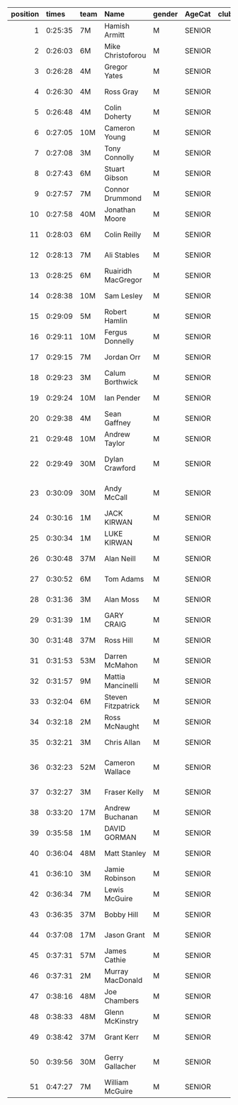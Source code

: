 |   position | times   | team   | Name               | gender   | AgeCat   |   clubnumber | Club name                       | Website                                    |   finishPosition |
|-----------:|:--------|:-------|:-------------------|:---------|:---------|-------------:|:--------------------------------|:-------------------------------------------|-----------------:|
|          1 | 0:25:35 | 7M     | Hamish Armitt      | M        | SENIOR   |            7 | Giffnock North AC               | https://www.giffnocknorth.co.uk/           |                1 |
|          2 | 0:26:03 | 6M     | Mike Christoforou  | M        | SENIOR   |            6 | Cambuslang Harriers             | https://cambuslangharriers.org/            |                2 |
|          3 | 0:26:28 | 4M     | Gregor Yates       | M        | SENIOR   |            4 | Inverclyde AC                   | https://www.inverclydeac.org/              |                3 |
|          4 | 0:26:30 | 4M     | Ross Gray          | M        | SENIOR   |            4 | Inverclyde AC                   | https://www.inverclydeac.org/              |                4 |
|          5 | 0:26:48 | 4M     | Colin Doherty      | M        | SENIOR   |            4 | Inverclyde AC                   | https://www.inverclydeac.org/              |                6 |
|          6 | 0:27:05 | 10M    | Cameron Young      | M        | SENIOR   |           10 | Shettleston Harriers            | http://shettlestonharriers.org.uk/         |                7 |
|          7 | 0:27:08 | 3M     | Tony Connolly      | M        | SENIOR   |            3 | Bellahouston RR                 | https://www.bellahoustonroadrunners.co.uk/ |                8 |
|          8 | 0:27:43 | 6M     | Stuart Gibson      | M        | SENIOR   |            6 | Cambuslang Harriers             | https://cambuslangharriers.org/            |                9 |
|          9 | 0:27:57 | 7M     | Connor Drummond    | M        | SENIOR   |            7 | Giffnock North AC               | https://www.giffnocknorth.co.uk/           |               10 |
|         10 | 0:27:58 | 40M    | Jonathan Moore     | M        | SENIOR   |           40 | Motherwell AC                   | https://motherwellac.com/                  |               11 |
|         11 | 0:28:03 | 6M     | Colin Reilly       | M        | SENIOR   |            6 | Cambuslang Harriers             | https://cambuslangharriers.org/            |               12 |
|         12 | 0:28:13 | 7M     | Ali Stables        | M        | SENIOR   |            7 | Giffnock North AC               | https://www.giffnocknorth.co.uk/           |               13 |
|         13 | 0:28:25 | 6M     | Ruairidh MacGregor | M        | SENIOR   |            6 | Cambuslang Harriers             | https://cambuslangharriers.org/            |               15 |
|         14 | 0:28:38 | 10M    | Sam Lesley         | M        | SENIOR   |           10 | Shettleston Harriers            | http://shettlestonharriers.org.uk/         |               16 |
|         15 | 0:29:09 | 5M     | Robert Hamlin      | M        | SENIOR   |            5 | Westerlands CCC                 | https://westerlandsccc.co.uk/              |               19 |
|         16 | 0:29:11 | 10M    | Fergus Donnelly    | M        | SENIOR   |           10 | Shettleston Harriers            | http://shettlestonharriers.org.uk/         |               20 |
|         17 | 0:29:15 | 7M     | Jordan Orr         | M        | SENIOR   |            7 | Giffnock North AC               | https://www.giffnocknorth.co.uk/           |               21 |
|         18 | 0:29:23 | 3M     | Calum Borthwick    | M        | SENIOR   |            3 | Bellahouston RR                 | https://www.bellahoustonroadrunners.co.uk/ |               22 |
|         19 | 0:29:24 | 10M    | Ian Pender         | M        | SENIOR   |           10 | Shettleston Harriers            | http://shettlestonharriers.org.uk/         |               23 |
|         20 | 0:29:38 | 4M     | Sean Gaffney       | M        | SENIOR   |            4 | Inverclyde AC                   | https://www.inverclydeac.org/              |               25 |
|         21 | 0:29:48 | 10M    | Andrew Taylor      | M        | SENIOR   |           10 | Shettleston Harriers            | http://shettlestonharriers.org.uk/         |               26 |
|         22 | 0:29:49 | 30M    | Dylan Crawford     | M        | SENIOR   |           30 | Greenock Glenpark Harriers      | https://greenockglenparkharriers.com/      |               27 |
|         23 | 0:30:09 | 30M    | Andy McCall        | M        | SENIOR   |           30 | Greenock Glenpark Harriers      | https://greenockglenparkharriers.com/      |               28 |
|         24 | 0:30:16 | 1M     | JACK KIRWAN        | M        | SENIOR   |            1 | East Kilbride AC                | http://www.ekac.org.uk/                    |               29 |
|         25 | 0:30:34 | 1M     | LUKE KIRWAN        | M        | SENIOR   |            1 | East Kilbride AC                | http://www.ekac.org.uk/                    |               31 |
|         26 | 0:30:48 | 37M    | Alan Neill         | M        | SENIOR   |           37 | Law & District AAC              | http://www.lawaac.co.uk/                   |               35 |
|         27 | 0:30:52 | 6M     | Tom Adams          | M        | SENIOR   |            6 | Cambuslang Harriers             | https://cambuslangharriers.org/            |               36 |
|         28 | 0:31:36 | 3M     | Alan Moss          | M        | SENIOR   |            3 | Bellahouston RR                 | https://www.bellahoustonroadrunners.co.uk/ |               41 |
|         29 | 0:31:39 | 1M     | GARY CRAIG         | M        | SENIOR   |            1 | East Kilbride AC                | http://www.ekac.org.uk/                    |               43 |
|         30 | 0:31:48 | 37M    | Ross Hill          | M        | SENIOR   |           37 | Law & District AAC              | http://www.lawaac.co.uk/                   |               44 |
|         31 | 0:31:53 | 53M    | Darren McMahon     | M        | SENIOR   |           53 | Troon Tortoises                 | http://troontortoises.co.uk                |               46 |
|         32 | 0:31:57 | 9M     | Mattia Mancinelli  | M        | SENIOR   |            9 | Garscube Harriers               | https://www.garscubeharriers.org.uk/       |               47 |
|         33 | 0:32:04 | 6M     | Steven Fitzpatrick | M        | SENIOR   |            6 | Cambuslang Harriers             | https://cambuslangharriers.org/            |               48 |
|         34 | 0:32:18 | 2M     | Ross McNaught      | M        | SENIOR   |            2 | Kilmarnock H&AC                 | http://www.kilmarnockharriers.com/         |               51 |
|         35 | 0:32:21 | 3M     | Chris Allan        | M        | SENIOR   |            3 | Bellahouston RR                 | https://www.bellahoustonroadrunners.co.uk/ |               52 |
|         36 | 0:32:23 | 52M    | Cameron Wallace    | M        | SENIOR   |           52 | Strathclyde University Harriers | nan                                        |               53 |
|         37 | 0:32:27 | 3M     | Fraser Kelly       | M        | SENIOR   |            3 | Bellahouston RR                 | https://www.bellahoustonroadrunners.co.uk/ |               54 |
|         38 | 0:33:20 | 17M    | Andrew Buchanan    | M        | SENIOR   |           17 | Calderglen Harriers             | http://www.calderglenharriers.org.uk/      |               61 |
|         39 | 0:35:58 | 1M     | DAVID GORMAN       | M        | SENIOR   |            1 | East Kilbride AC                | http://www.ekac.org.uk/                    |               80 |
|         40 | 0:36:04 | 48M    | Matt Stanley       | M        | SENIOR   |           48 | Springburn Harriers             | https://www.springburnharriers.co.uk/      |               81 |
|         41 | 0:36:10 | 3M     | Jamie Robinson     | M        | SENIOR   |            3 | Bellahouston RR                 | https://www.bellahoustonroadrunners.co.uk/ |               82 |
|         42 | 0:36:34 | 7M     | Lewis McGuire      | M        | SENIOR   |            7 | Giffnock North AC               | https://www.giffnocknorth.co.uk/           |               89 |
|         43 | 0:36:35 | 37M    | Bobby Hill         | M        | SENIOR   |           37 | Law & District AAC              | http://www.lawaac.co.uk/                   |               91 |
|         44 | 0:37:08 | 17M    | Jason Grant        | M        | SENIOR   |           17 | Calderglen Harriers             | http://www.calderglenharriers.org.uk/      |               98 |
|         45 | 0:37:31 | 57M    | James Cathie       | M        | SENIOR   |           57 | Whitemoss AAC                   | https://whitemossaac.co.uk/                |              103 |
|         46 | 0:37:31 | 2M     | Murray MacDonald   | M        | SENIOR   |            2 | Kilmarnock H&AC                 | http://www.kilmarnockharriers.com/         |              104 |
|         47 | 0:38:16 | 48M    | Joe Chambers       | M        | SENIOR   |           48 | Springburn Harriers             | https://www.springburnharriers.co.uk/      |              112 |
|         48 | 0:38:33 | 48M    | Glenn McKinstry    | M        | SENIOR   |           48 | Springburn Harriers             | https://www.springburnharriers.co.uk/      |              115 |
|         49 | 0:38:42 | 37M    | Grant Kerr         | M        | SENIOR   |           37 | Law & District AAC              | http://www.lawaac.co.uk/                   |              117 |
|         50 | 0:39:56 | 30M    | Gerry Gallacher    | M        | SENIOR   |           30 | Greenock Glenpark Harriers      | https://greenockglenparkharriers.com/      |              130 |
|         51 | 0:47:27 | 7M     | William McGuire    | M        | SENIOR   |            7 | Giffnock North AC               | https://www.giffnocknorth.co.uk/           |              151 |